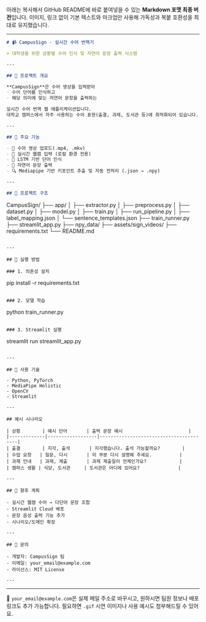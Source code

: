 아래는 복사해서 GitHub README에 바로 붙여넣을 수 있는 **Markdown 포맷 최종 버전**입니다. 이미지, 링크 없이 기본 텍스트와 마크업만 사용해 가독성과 복붙 호환성을 최대로 유지했습니다.

---

```markdown
# 📹 CampusSign - 실시간 수어 번역기

> 대학생을 위한 상황별 수어 인식 및 자연어 문장 출력 시스템

---

## 📌 프로젝트 개요

**CampusSign**은 수어 영상을 입력받아  
- 수어 단어를 인식하고  
- 해당 의미에 맞는 자연어 문장을 출력하는  

실시간 수어 번역 웹 애플리케이션입니다.  
대학교 캠퍼스에서 자주 사용하는 수어 표현(출결, 과제, 도서관 등)에 최적화되어 있습니다.

---

## 🎯 주요 기능

- 🎥 수어 영상 업로드(.mp4, .mkv)
- 📸 실시간 웹캠 입력 (로컬 환경 전용)
- 🧠 LSTM 기반 단어 인식
- 📄 자연어 문장 출력
- 🔍 Mediapipe 기반 키포인트 추출 및 자동 전처리 (.json → .npy)

---

## 🧩 프로젝트 구조

```

CampusSign/
├── app/
│   ├── extractor.py
│   ├── preprocess.py
│   ├── dataset.py
│   ├── model.py
│   ├── train.py
│   ├── run\_pipeline.py
│   ├── label\_mapping.json
│   └── sentence\_templates.json
├── train\_runner.py
├── streamlit\_app.py
├── npy\_data/
├── assets/sign\_videos/
├── requirements.txt
└── README.md

```

---

## 🚀 실행 방법

### 1. 의존성 설치
```

pip install -r requirements.txt

```

### 2. 모델 학습
```

python train\_runner.py

```

### 3. Streamlit 실행
```

streamlit run streamlit\_app.py

```

---

## 🧠 사용 기술

- Python, PyTorch
- MediaPipe Holistic
- OpenCV
- Streamlit

---

## 예시 시나리오

| 상황        | 예시 단어       | 출력 문장 예시                        |
|-------------|------------------|----------------------------------------|
| 출결        | 지각, 출석       | 지각했습니다. 출석 가능할까요?        |
| 수업 요청   | 질문, 다시       | 이 부분 다시 설명해 주세요.          |
| 과제 안내   | 과제, 제출       | 과제 제출일이 언제인가요?            |
| 캠퍼스 생활 | 식당, 도서관     | 도서관은 어디에 있어요?              |

---

## 🔧 향후 계획

- 실시간 웹캠 수어 → 다단어 문장 조합
- Streamlit Cloud 배포
- 문장 음성 출력 기능 추가
- 시나리오/도메인 확장

---

## 📩 문의

- 개발자: CampusSign 팀
- 이메일: your_email@example.com
- 라이선스: MIT License

---
```

---

📌 `your_email@example.com`은 실제 메일 주소로 바꾸시고, 원하시면 팀원 정보나 배포 링크도 추가 가능합니다.
필요하면 `.gif` 시연 이미지나 사용 예시도 첨부해드릴 수 있어요.
